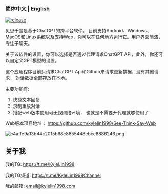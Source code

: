 ### 简体中文 | [English](./README_en.md)

[![release](https://img.shields.io/github/v/release/kylelin1998/See-Think-Say-App)](https://github.com/kylelin1998/See-Think-Say-App/releases/latest)

见思千言是基于ChatGPT的跨平台软件。 目前支持Android、Windows、MacOS和Linux系统以及支持Web，你可以在任何地方运行它。用户界面简洁，专注于聊天。

关于该软件的设置，你可以选择是否通过代理请求ChatGPT API，此外，你还可以自定义GPT模型的设置。

这个应用程序目前只请求ChatGPT Api和Github来请求更新数据，没有其他请求， 对话数据全部存放在本地。

主要功能有:
1. 快捷文本回复
2. 录制重放对话
3. 搭配web版本使用可无视网络环境， 也就是不需要开代理就够使用了

Web版本项目地址： https://github.com/kylelin1998/See-Think-Say-Web

![c4affe9a13b44c2015b68c8655448ebcc8886246.png](https://openimg.kylelin1998.com/img/c4affe9a13b44c2015b68c8655448ebcc8886246.png)

## 关于我
我的TG: https://t.me/KyleLin1998

我的TG频道: https://t.me/KyleLin1998Channel

我的邮箱: email@kylelin1998.com
